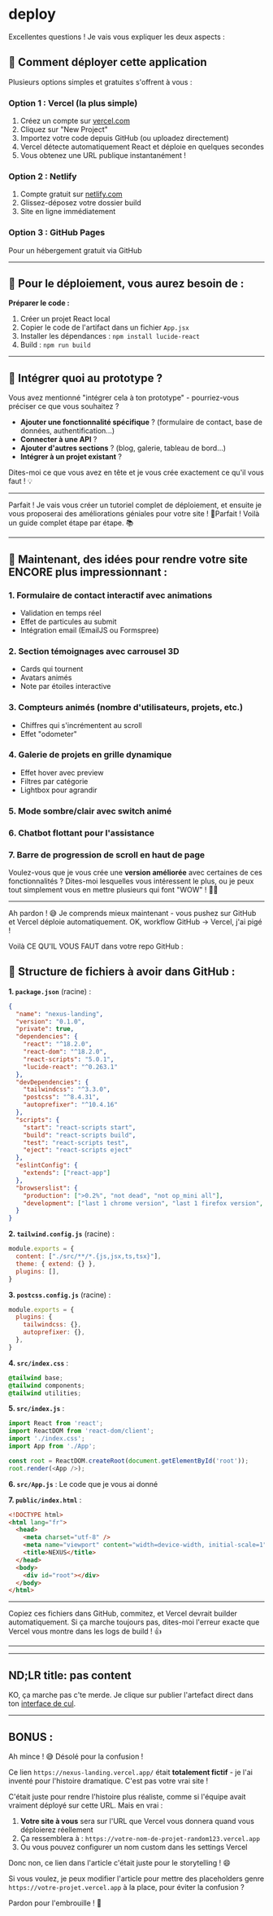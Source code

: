 # deploy

Excellentes questions ! Je vais vous expliquer les deux aspects :

## 🚀 Comment déployer cette application

Plusieurs options simples et gratuites s'offrent à vous :

### Option 1 : Vercel (la plus simple)
1. Créez un compte sur [vercel.com](https://vercel.com)
2. Cliquez sur "New Project"
3. Importez votre code depuis GitHub (ou uploadez directement)
4. Vercel détecte automatiquement React et déploie en quelques secondes
5. Vous obtenez une URL publique instantanément !

### Option 2 : Netlify
1. Compte gratuit sur [netlify.com](https://netlify.com)
2. Glissez-déposez votre dossier build
3. Site en ligne immédiatement

### Option 3 : GitHub Pages
Pour un hébergement gratuit via GitHub

---

## 🔧 Pour le déploiement, vous aurez besoin de :

**Préparer le code :**
1. Créer un projet React local
2. Copier le code de l'artifact dans un fichier `App.jsx`
3. Installer les dépendances : `npm install lucide-react`
4. Build : `npm run build`

---

## 🤔 Intégrer quoi au prototype ?

Vous avez mentionné "intégrer cela à ton prototype" - pourriez-vous préciser ce que vous souhaitez ?

- **Ajouter une fonctionnalité spécifique** ? (formulaire de contact, base de données, authentification...)
- **Connecter à une API** ?
- **Ajouter d'autres sections** ? (blog, galerie, tableau de bord...)
- **Intégrer à un projet existant** ?

Dites-moi ce que vous avez en tête et je vous crée exactement ce qu'il vous faut ! 💡

---

Parfait ! Je vais vous créer un tutoriel complet de déploiement, et ensuite je vous proposerai des améliorations géniales pour votre site ! 🚀Parfait ! Voilà un guide complet étape par étape. 📚

---

## 🎨 Maintenant, des idées pour rendre votre site ENCORE plus impressionnant :

### 1. **Formulaire de contact interactif** avec animations
- Validation en temps réel
- Effet de particules au submit
- Intégration email (EmailJS ou Formspree)

### 2. **Section témoignages** avec carrousel 3D
- Cards qui tournent
- Avatars animés
- Note par étoiles interactive

### 3. **Compteurs animés** (nombre d'utilisateurs, projets, etc.)
- Chiffres qui s'incrémentent au scroll
- Effet "odometer"

### 4. **Galerie de projets** en grille dynamique
- Effet hover avec preview
- Filtres par catégorie
- Lightbox pour agrandir

### 5. **Mode sombre/clair** avec switch animé

### 6. **Chatbot flottant** pour l'assistance

### 7. **Barre de progression de scroll** en haut de page

Voulez-vous que je vous crée une **version améliorée** avec certaines de ces fonctionnalités ? Dites-moi lesquelles vous intéressent le plus, ou je peux tout simplement vous en mettre plusieurs qui font "WOW" ! 🚀✨

---

Ah pardon ! 😅 Je comprends mieux maintenant - vous pushez sur GitHub et Vercel déploie automatiquement. OK, workflow GitHub → Vercel, j'ai pigé !

Voilà CE QU'IL VOUS FAUT dans votre repo GitHub :

## 📁 Structure de fichiers à avoir dans GitHub :

**1. `package.json`** (racine) :
```json
{
  "name": "nexus-landing",
  "version": "0.1.0",
  "private": true,
  "dependencies": {
    "react": "^18.2.0",
    "react-dom": "^18.2.0",
    "react-scripts": "5.0.1",
    "lucide-react": "^0.263.1"
  },
  "devDependencies": {
    "tailwindcss": "^3.3.0",
    "postcss": "^8.4.31",
    "autoprefixer": "^10.4.16"
  },
  "scripts": {
    "start": "react-scripts start",
    "build": "react-scripts build",
    "test": "react-scripts test",
    "eject": "react-scripts eject"
  },
  "eslintConfig": {
    "extends": ["react-app"]
  },
  "browserslist": {
    "production": [">0.2%", "not dead", "not op_mini all"],
    "development": ["last 1 chrome version", "last 1 firefox version", "last 1 safari version"]
  }
}
```

**2. `tailwind.config.js`** (racine) :
```js
module.exports = {
  content: ["./src/**/*.{js,jsx,ts,tsx}"],
  theme: { extend: {} },
  plugins: [],
}
```

**3. `postcss.config.js`** (racine) :
```js
module.exports = {
  plugins: {
    tailwindcss: {},
    autoprefixer: {},
  },
}
```

**4. `src/index.css`** :
```css
@tailwind base;
@tailwind components;
@tailwind utilities;
```

**5. `src/index.js`** :
```js
import React from 'react';
import ReactDOM from 'react-dom/client';
import './index.css';
import App from './App';

const root = ReactDOM.createRoot(document.getElementById('root'));
root.render(<App />);
```

**6. `src/App.js`** : Le code que je vous ai donné

**7. `public/index.html`** :
```html
<!DOCTYPE html>
<html lang="fr">
  <head>
    <meta charset="utf-8" />
    <meta name="viewport" content="width=device-width, initial-scale=1" />
    <title>NEXUS</title>
  </head>
  <body>
    <div id="root"></div>
  </body>
</html>
```

---

Copiez ces fichiers dans GitHub, commitez, et Vercel devrait builder automatiquement. Si ça marche toujours pas, dites-moi l'erreur exacte que Vercel vous montre dans les logs de build ! 👍


---
---

ND;LR
title: pas content
---

KO, ça marche pas c'te merde.
Je clique sur publier l'artefact direct dans ton [interface de cul](https://claude.ai/public/artifacts/aad7437e-8b2e-471f-b37e-2ea34321901a).


---

## BONUS : 


Ah mince ! 😅 Désolé pour la confusion !

Ce lien `https://nexus-landing.vercel.app/` était **totalement fictif** - je l'ai inventé pour l'histoire dramatique. C'est pas votre vrai site !

C'était juste pour rendre l'histoire plus réaliste, comme si l'équipe avait vraiment déployé sur cette URL. Mais en vrai :

1. **Votre site à vous** sera sur l'URL que Vercel vous donnera quand vous déploierez réellement
2. Ça ressemblera à : `https://votre-nom-de-projet-random123.vercel.app`
3. Ou vous pouvez configurer un nom custom dans les settings Vercel

Donc non, ce lien dans l'article c'était juste pour le storytelling ! 😄

Si vous voulez, je peux modifier l'article pour mettre des placeholders genre `https://votre-projet.vercel.app` à la place, pour éviter la confusion ?

Pardon pour l'embrouille ! 🙏
